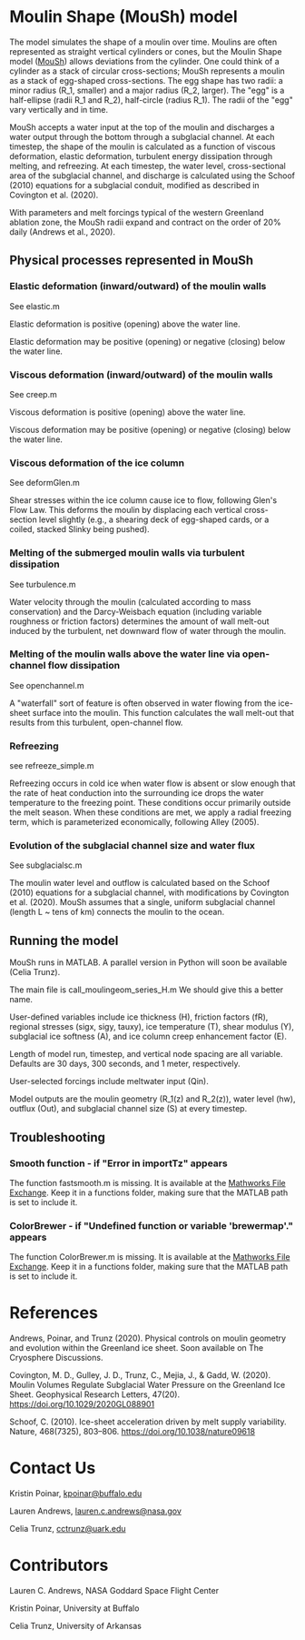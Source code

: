 # Moulin Shape (MouSh) model

The model simulates the shape of a moulin over time.  Moulins are often represented as straight vertical cylinders or cones, but the Moulin Shape model ([MouSh](https://www.urbandictionary.com/define.php?term=moush)) allows deviations from the cylinder.  One could think of a cylinder as a stack of circular cross-sections; MouSh represents a moulin as a stack of egg-shaped cross-sections.  The egg shape has two radii: a minor radius (R_1, smaller) and a major radius (R_2, larger).  The "egg" is a half-ellipse (radii R_1 and R_2), half-circle (radius R_1).
The radii of the "egg" vary vertically and in time.

MouSh accepts a water input at the top of the moulin and discharges a water output through the bottom through a subglacial channel.  At each timestep, the shape of the moulin is calculated as a function of viscous deformation, elastic deformation, turbulent energy dissipation through melting, and refreezing.  At each timestep, the water level, cross-sectional area of the subglacial channel, and discharge is calculated using the Schoof (2010) equations for a subglacial conduit, modified as described in Covington et al. (2020).

With parameters and melt forcings typical of the western Greenland ablation zone, the MouSh radii expand and contract on the order of 20\% daily (Andrews et al., 2020).

## Physical processes represented in MouSh


### Elastic deformation (inward/outward) of the moulin walls

See elastic.m

Elastic deformation is positive (opening) above the water line.

Elastic deformation may be positive (opening) or negative (closing) below the water line.


### Viscous deformation (inward/outward) of the moulin walls

See creep.m

Viscous deformation is positive (opening) above the water line.

Viscous deformation may be positive (opening) or negative (closing) below the water line.


### Viscous deformation of the ice column

See deformGlen.m

Shear stresses within the ice column cause ice to flow, following Glen's Flow Law.  This deforms the moulin by displacing each vertical cross-section level slightly (e.g., a shearing deck of egg-shaped cards, or a coiled, stacked Slinky being pushed).


### Melting of the submerged moulin walls via turbulent dissipation

See turbulence.m

Water velocity through the moulin (calculated according to mass conservation) and the Darcy-Weisbach equation (including variable roughness or friction factors) determines the amount of wall melt-out induced by the turbulent, net downward flow of water through the moulin.


### Melting of the moulin walls above the water line via open-channel flow dissipation

See openchannel.m

A "waterfall" sort of feature is often observed in water flowing from the ice-sheet surface into the moulin.  This function calculates the wall melt-out that results from this turbulent, open-channel flow. 

### Refreezing

see refreeze_simple.m 

Refreezing occurs in cold ice when water flow is absent or slow enough that the rate of heat conduction into the surrounding ice drops the water temperature to the freezing point.  These conditions occur primarily outside the melt season. When these conditions are met, we apply a radial freezing term, which is parameterized economically, following Alley (2005).


### Evolution of the subglacial channel size and water flux

See subglacialsc.m 

The moulin water level and outflow is calculated based on the Schoof (2010) equations for a subglacial channel, with modifications by Covington et al. (2020).  MouSh assumes that a single, uniform subglacial channel (length L ~ tens of km) connects the moulin to the ocean.


## Running the model 

MouSh runs in MATLAB.  A parallel version in Python will soon be available (Celia Trunz).

The main file is call_moulingeom_series_H.m
We should give this a better name.

User-defined variables include ice thickness (H), friction factors (fR), regional stresses (sigx, sigy, tauxy), ice temperature (T), shear modulus (Y), subglacial ice softness (A), and ice column creep enhancement factor (E).

Length of model run, timestep, and vertical node spacing are all variable.  Defaults are 30 days, 300 seconds, and 1 meter, respectively.

User-selected forcings include meltwater input (Qin).

Model outputs are the moulin geometry (R_1(z) and R_2(z)), water level (hw), outflux (Out), and subglacial channel size (S) at every timestep.


## Troubleshooting

### Smooth function - if "Error in importTz" appears

The function fastsmooth.m is missing. It is available at the [Mathworks File Exchange](https://www.mathworks.com/matlabcentral/fileexchange/19998-fast-smoothing-function). Keep it in a functions folder, making sure that the MATLAB path is set to include it. 

### ColorBrewer - if "Undefined function or variable 'brewermap'." appears

The function ColorBrewer.m is missing.  It is available at the [Mathworks File Exchange](https://www.mathworks.com/matlabcentral/fileexchange/45208-colorbrewer-attractive-and-distinctive-colormaps). Keep it in a functions folder, making sure that the MATLAB path is set to include it.


# References

Andrews, Poinar, and Trunz (2020).  Physical controls on moulin geometry and evolution within the Greenland ice sheet.  Soon available on The Cryosphere Discussions.

Covington, M. D., Gulley, J. D., Trunz, C., Mejia, J., & Gadd, W. (2020). Moulin Volumes Regulate Subglacial Water Pressure on the Greenland Ice Sheet. Geophysical Research Letters, 47(20). https://doi.org/10.1029/2020GL088901

Schoof, C. (2010). Ice-sheet acceleration driven by melt supply variability. Nature, 468(7325), 803–806. https://doi.org/10.1038/nature09618



# Contact Us

Kristin Poinar, kpoinar@buffalo.edu

Lauren Andrews, lauren.c.andrews@nasa.gov

Celia Trunz, cctrunz@uark.edu


# Contributors

Lauren C. Andrews, NASA Goddard Space Flight Center

Kristin Poinar, University at Buffalo

Celia Trunz, University of Arkansas
